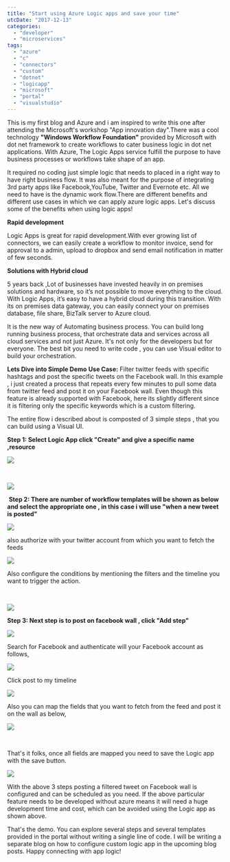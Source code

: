 ```yaml
---
title: "Start using Azure Logic apps and save your time"
utcDate: "2017-12-13"
categories: 
  - "developer"
  - "microservices"
tags: 
  - "azure"
  - "c"
  - "connectors"
  - "custom"
  - "dotnet"
  - "logicapp"
  - "microsoft"
  - "portal"
  - "visualstudio"
---
```


This is my first blog and Azure and i am inspired to write this one after attending the Microsoft's workshop "App innovation day".There was a cool technology **"Windows Workflow Foundation"** provided by Microsoft with dot net framework to create workflows to cater business logic in dot net applications. With Azure, The Logic Apps service fulfill the purpose to have business processes or workflows take shape of an app.

It required no coding just simple logic that needs to placed in a right way to have right business flow. It was also meant for the purpose of integrating 3rd party apps like Facebook,YouTube, Twitter and Evernote etc. All we need to have is the dynamic work flow.There are different benefits and different use cases in which we can apply azure logic apps. Let's discuss some of the benefits when using logic apps!

**Rapid development**

Logic Apps is great for rapid development.With ever growing list of connectors, we can easily create a workflow to monitor invoice, send for approval to a admin, upload to dropbox and send email notification in matter of few seconds.

**Solutions with Hybrid cloud**

5 years back ,Lot of businesses have invested heavily in on premises solutions and hardware, so it’s not possible to move everything to the cloud. With Logic Apps, it’s easy to have a hybrid cloud during this transition. With its on premises data gateway, you can easily connect your on premises database, file share, BizTalk server to Azure cloud.

It is the new way of Automating business process. You can build long running business process, that orchestrate data and services across all cloud services and not just Azure. It's not only for the developers but for everyone. The best bit you need to write code , you can use Visual editor to build your orchestration.

**Lets Dive into Simple Demo** **Use Case:** Filter twitter feeds with specific hashtags and post the specific tweets on the Facebook wall. In this example , i just created a process that repeats every few minutes to pull some data from twitter feed and post it on your Facebook wall. Even though this feature is already supported with Facebook, here its slightly different since it is filtering only the specific keywords which is a custom filtering.

The entire flow i described about is composted of 3 simple steps , that you can build using a Visual UI.

**Step 1: Select Logic App click "Create" and give a specific name ,resource** 

[![](https://sajeetharan.wordpress.com/wp-content/uploads/2017/12/9c30e-step1.jpg?w=300)](https://sajeetharan.wordpress.com/wp-content/uploads/2017/12/9c30e-step1.jpg)

 

[![](https://sajeetharan.wordpress.com/wp-content/uploads/2017/12/5fd2f-step2.jpg?w=300)](https://sajeetharan.wordpress.com/wp-content/uploads/2017/12/5fd2f-step2.jpg)

 **Step 2: There are number of workflow templates will be shown as below and select the appropriate one , in this case i will use "when a new tweet is posted"**

[![](https://sajeetharan.wordpress.com/wp-content/uploads/2017/12/5ee39-step3.jpg?w=300)](https://sajeetharan.wordpress.com/wp-content/uploads/2017/12/5ee39-step3.jpg)

also authorize with your twitter account from which you want to fetch the feeds

[![](https://sajeetharan.wordpress.com/wp-content/uploads/2017/12/21387-step4.jpg?w=300)](https://sajeetharan.wordpress.com/wp-content/uploads/2017/12/21387-step4.jpg)

Also configure the conditions by mentioning the filters and the timeline you want to trigger the action.

 

[![](https://sajeetharan.wordpress.com/wp-content/uploads/2017/12/26a21-step6.jpg?w=300)](https://sajeetharan.wordpress.com/wp-content/uploads/2017/12/26a21-step6.jpg)

**Step 3: Next step is to post on facebook wall , click "Add step"**  

[![](https://sajeetharan.wordpress.com/wp-content/uploads/2017/12/8b58f-step7.jpg?w=300)](https://sajeetharan.wordpress.com/wp-content/uploads/2017/12/8b58f-step7.jpg)

Search for Facebook and authenticate will your Facebook account as follows,

[![](https://sajeetharan.wordpress.com/wp-content/uploads/2017/12/bfdbc-step8.jpg?w=300)](https://sajeetharan.wordpress.com/wp-content/uploads/2017/12/bfdbc-step8.jpg)

Click post to my timeline

[![](https://sajeetharan.wordpress.com/wp-content/uploads/2017/12/57aa9-step9.jpg?w=300)](https://sajeetharan.wordpress.com/wp-content/uploads/2017/12/57aa9-step9.jpg)

Also you can map the fields that you want to fetch from the feed and post it on the wall as below,

[![](https://sajeetharan.wordpress.com/wp-content/uploads/2017/12/e57e8-step10.jpg?w=300)](https://sajeetharan.wordpress.com/wp-content/uploads/2017/12/e57e8-step10.jpg)

 

That's it folks, once all fields are mapped you need to save the Logic app with the save button.

[![](https://sajeetharan.wordpress.com/wp-content/uploads/2017/12/c98c7-step12.jpg?w=300)](https://sajeetharan.wordpress.com/wp-content/uploads/2017/12/c98c7-step12.jpg)

With the above 3 steps posting a filtered tweet on Facebook wall is configured and can be scheduled as you need. If the above particular feature needs to be developed without azure means it will need a huge development time and cost, which can be avoided using the Logic app as shown above.

That's the demo. You can explore several steps and several templates provided in the portal without writing a single line of code. I will be writing a separate blog on how to configure custom logic app in the upcoming blog posts. Happy connecting with app logic!
